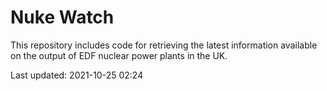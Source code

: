 # Nuke Watch

This repository includes code for retrieving the latest information available on the output of EDF nuclear power plants in the UK.

Last updated: 2021-10-25 02:24